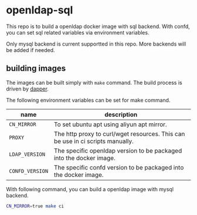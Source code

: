 # openldap-sql

This repo is to build a openldap docker image with sql backend. With confd, you can set sql related variables via environment variables.

Only mysql backend is current supportted in this repo. More backends will be added if needed.

## building images

The images can be built simply with `make` command. The build process is driven by [dapper](https://github.com/rancher/dapper).

The following environment variables can be set for make command.

|name|description|
|---|---|
|`CN_MIRROR`|To set ubuntu apt using aliyun apt mirror.|
|`PROXY`|The http proxy to curl/wget resources. This can be use in ci scripts manually.|
|`LDAP_VERSION`|The specific openldap version to be packaged into the docker image.|
|`CONFD_VERSION`|The specific confd version to be packaged into the docker image.|

With following command, you can build a openldap image with mysql backend.

```bash
CN_MIRROR=true make ci
```
